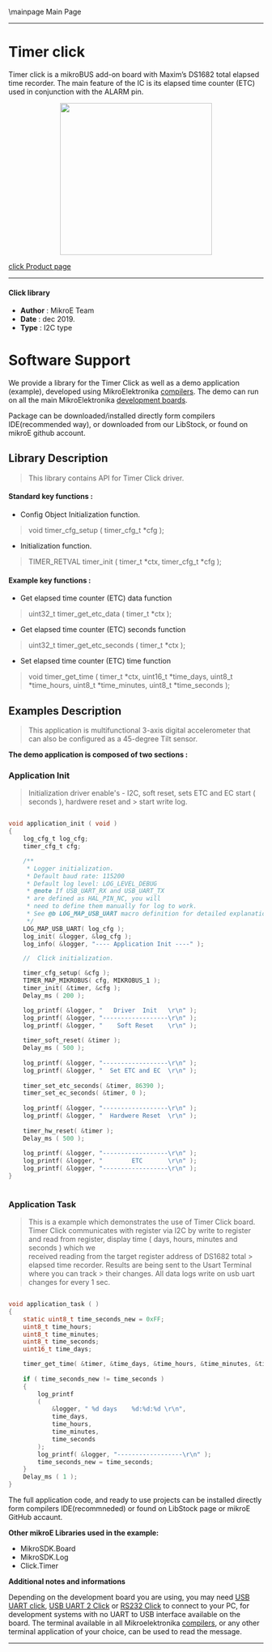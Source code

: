 \mainpage Main Page
 
 

---
# Timer click

Timer click is a mikroBUS add-on board with Maxim’s DS1682 total elapsed time recorder. The main feature of the IC is its elapsed time counter (ETC) used in conjunction with the ALARM pin.

<p align="center">
  <img src="https://download.mikroe.com/images/click_for_ide/timer_click.png" height=300px>
</p>

[click Product page](https://www.mikroe.com/timer-click)

---


#### Click library 

- **Author**        : MikroE Team
- **Date**          : dec 2019.
- **Type**          : I2C type


# Software Support

We provide a library for the Timer Click 
as well as a demo application (example), developed using MikroElektronika 
[compilers](https://shop.mikroe.com/compilers). 
The demo can run on all the main MikroElektronika [development boards](https://shop.mikroe.com/development-boards).

Package can be downloaded/installed directly form compilers IDE(recommended way), or downloaded from our LibStock, or found on mikroE github account. 

## Library Description

> This library contains API for Timer Click driver.

#### Standard key functions :

- Config Object Initialization function.
> void timer_cfg_setup ( timer_cfg_t *cfg ); 
 
- Initialization function.
> TIMER_RETVAL timer_init ( timer_t *ctx, timer_cfg_t *cfg );


#### Example key functions :

- Get elapsed time counter (ETC) data function
> uint32_t timer_get_etc_data ( timer_t *ctx );
 
- Get elapsed time counter (ETC) seconds function
> uint32_t timer_get_etc_seconds ( timer_t *ctx );

- Set elapsed time counter (ETC) time function
> void timer_get_time ( timer_t *ctx, uint16_t *time_days, uint8_t *time_hours, uint8_t *time_minutes, uint8_t *time_seconds );

## Examples Description

> This application is multifunctional 3-axis digital accelerometer that can also be configured as a 45-degree Tilt sensor.

**The demo application is composed of two sections :**

### Application Init 

> Initialization driver enable's - I2C,
> soft reset, sets ETC and EC start ( seconds ), hardwere reset and > start write log.

```c

void application_init ( void )
{
    log_cfg_t log_cfg;
    timer_cfg_t cfg;

    /** 
     * Logger initialization.
     * Default baud rate: 115200
     * Default log level: LOG_LEVEL_DEBUG
     * @note If USB_UART_RX and USB_UART_TX 
     * are defined as HAL_PIN_NC, you will 
     * need to define them manually for log to work. 
     * See @b LOG_MAP_USB_UART macro definition for detailed explanation.
     */
    LOG_MAP_USB_UART( log_cfg );
    log_init( &logger, &log_cfg );
    log_info( &logger, "---- Application Init ----" );

    //  Click initialization.

    timer_cfg_setup( &cfg );
    TIMER_MAP_MIKROBUS( cfg, MIKROBUS_1 );
    timer_init( &timer, &cfg );
    Delay_ms ( 200 );

    log_printf( &logger, "   Driver  Init   \r\n" );
    log_printf( &logger, "------------------\r\n" );
    log_printf( &logger, "    Soft Reset    \r\n" );
    
    timer_soft_reset( &timer );
    Delay_ms ( 500 );
    
    log_printf( &logger, "------------------\r\n" );
    log_printf( &logger, "  Set ETC and EC  \r\n" );
    
    timer_set_etc_seconds( &timer, 86390 );
    timer_set_ec_seconds( &timer, 0 );
    
    log_printf( &logger, "------------------\r\n" );
    log_printf( &logger, "  Hardwere Reset  \r\n" );
    
    timer_hw_reset( &timer );
    Delay_ms ( 500 );
    
    log_printf( &logger, "------------------\r\n" );
    log_printf( &logger, "        ETC       \r\n" );
    log_printf( &logger, "------------------\r\n" );
}
  
```

### Application Task

> This is a example which demonstrates the use of Timer Click board.
> Timer Click communicates with register via I2C by write to 
> register and read from register,
> display time ( days, hours, minutes and seconds ) which we  
> received reading from the target register address of DS1682 total > elapsed time recorder.
> Results are being sent to the Usart Terminal where you can track  > their changes.
> All data logs write on usb uart changes for every 1 sec.

```c

void application_task ( )
{
    static uint8_t time_seconds_new = 0xFF;
    uint8_t time_hours;
    uint8_t time_minutes;
    uint8_t time_seconds;
    uint16_t time_days;

    timer_get_time( &timer, &time_days, &time_hours, &time_minutes, &time_seconds );
   
    if ( time_seconds_new != time_seconds )
    {
        log_printf
        ( 
            &logger, " %d days    %d:%d:%d \r\n", 
            time_days, 
            time_hours, 
            time_minutes, 
            time_seconds
        );
        log_printf( &logger, "------------------\r\n" );
        time_seconds_new = time_seconds;
    }
    Delay_ms ( 1 );
}
```

The full application code, and ready to use projects can be  installed directly form compilers IDE(recommneded) or found on LibStock page or mikroE GitHub accaunt.

**Other mikroE Libraries used in the example:** 

- MikroSDK.Board
- MikroSDK.Log
- Click.Timer

**Additional notes and informations**

Depending on the development board you are using, you may need 
[USB UART click](https://shop.mikroe.com/usb-uart-click), 
[USB UART 2 Click](https://shop.mikroe.com/usb-uart-2-click) or 
[RS232 Click](https://shop.mikroe.com/rs232-click) to connect to your PC, for 
development systems with no UART to USB interface available on the board. The 
terminal available in all Mikroelektronika 
[compilers](https://shop.mikroe.com/compilers), or any other terminal application 
of your choice, can be used to read the message.



---
